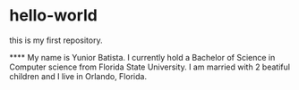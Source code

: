 # hello-world
this is my first repository.


****  My name is Yunior Batista.  I currently hold a Bachelor of Science in Computer science from Florida State University.  I am married with 2 beatiful children and I live in Orlando, Florida.
